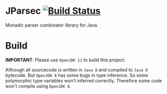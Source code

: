 # JParsec [![Build Status](https://travis-ci.com/yuxuanchiadm/jparsec.svg?branch=master)](https://travis-ci.com/yuxuanchiadm/jparsec)

Monadic parser combinator library for Java.

# Build

**IMPORTANT**: Please use `OpenJDK 11` to build this project.

Although all sourcecode is written in `Java 8` and compiled to `Java 8` bytecode.
But `OpenJDK 8` has some bugs in type inference.
So some polymorphic type variables won't inferred correctly.
Therefore some code won't compile using `OpenJDK 8`.